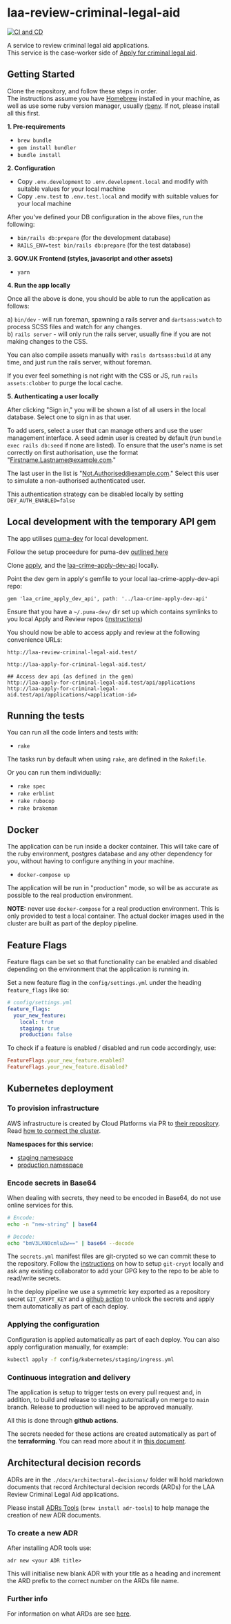 # laa-review-criminal-legal-aid

[![CI and CD](https://github.com/ministryofjustice/laa-review-criminal-legal-aid/actions/workflows/test-build-deploy.yml/badge.svg)](https://github.com/ministryofjustice/laa-review-criminal-legal-aid/actions/workflows/test-build-deploy.yml)

A service to review criminal legal aid applications.  
This service is the case-worker side of [Apply for criminal legal aid](https://github.com/ministryofjustice/laa-apply-for-criminal-legal-aid).

## Getting Started

Clone the repository, and follow these steps in order.  
The instructions assume you have [Homebrew](https://brew.sh) installed in your machine, as well as use some ruby version manager, usually [rbenv](https://github.com/rbenv/rbenv). If not, please install all this first.

**1. Pre-requirements**

* `brew bundle`
* `gem install bundler`
* `bundle install`

**2. Configuration**

* Copy `.env.development` to `.env.development.local` and modify with suitable values for your local machine
* Copy `.env.test` to `.env.test.local` and modify with suitable values for your local machine

After you've defined your DB configuration in the above files, run the following:

* `bin/rails db:prepare` (for the development database)
* `RAILS_ENV=test bin/rails db:prepare` (for the test database)

**3. GOV.UK Frontend (styles, javascript and other assets)**

* `yarn`

**4. Run the app locally**

Once all the above is done, you should be able to run the application as follows:

a) `bin/dev` - will run foreman, spawning a rails server and `dartsass:watch` to process SCSS files and watch for any changes.  
b) `rails server` - will only run the rails server, usually fine if you are not making changes to the CSS.

You can also compile assets manually with `rails dartsass:build` at any time, and just run the rails server, without foreman.

If you ever feel something is not right with the CSS or JS, run `rails assets:clobber` to purge the local cache.

**5. Authenticating a user locally**

After clicking "Sign in," you will be shown a list of all users in the local database. Select one to sign in as that user.

To add users, select a user that can manage others and use the user management interface. A seed admin user is created by default (run ```bundle exec rails db:seed``` if none are listed). To ensure that the user's name is set correctly on first authorisation, use the format "Firstname.Lastname@example.com."

The last user in the list is "Not.Authorised@example.com." Select this user to simulate a non-authorised authenticated user.

This authentication strategy can be disabled locally by setting ```DEV_AUTH_ENABLED=false```

## Local development with the temporary API gem

The app utilises [puma-dev](https://github.com/puma/puma-dev) for local development.

Follow the setup proceedure for puma-dev [outlined here](https://github.com/puma/puma-dev#install)

Clone [apply](https://github.com/ministryofjustice/laa-apply-for-criminal-legal-aid), and the [laa-crime-apply-dev-api](https://github.com/ministryofjustice/laa-crime-apply-dev-api) locally.

Point the dev gem in apply's gemfile to your local laa-crime-apply-dev-api repo:

```
gem 'laa_crime_apply_dev_api', path: '../laa-crime-apply-dev-api'
```

Ensure that you have a `~/.puma-dev/` dir set up which contains symlinks to you local Apply and Review repos ([instructions](https://github.com/puma/puma-dev#usage))

You should now be able to access apply and review at the following convenience URLs:

```
http://laa-review-criminal-legal-aid.test/

http://laa-apply-for-criminal-legal-aid.test/

## Access dev api (as defined in the gem)
http://laa-apply-for-criminal-legal-aid.test/api/applications
http://laa-apply-for-criminal-legal-aid.test/api/applications/<application-id>
```

## Running the tests

You can run all the code linters and tests with:

* `rake`

The tasks run by default when using `rake`, are defined in the `Rakefile`.

Or you can run them individually:

* `rake spec`
* `rake erblint`
* `rake rubocop`
* `rake brakeman`

## Docker

The application can be run inside a docker container. This will take care of the ruby environment, postgres database 
and any other dependency for you, without having to configure anything in your machine.

* `docker-compose up`

The application will be run in "production" mode, so will be as accurate as possible to the real production environment.

**NOTE:** never use `docker-compose` for a real production environment. This is only provided to test a local container. The 
actual docker images used in the cluster are built as part of the deploy pipeline.


## Feature Flags

Feature flags can be set so that functionality can be enabled and disabled depending on the environment that the application is running in.

Set a new feature flag in the `config/settings.yml` under the heading `feature_flags` like so:

```yaml
# config/settings.yml
feature_flags:
  your_new_feature:
    local: true
    staging: true
    production: false
```

To check if a feature is enabled / disabled and run code accordingly, use:

```ruby
FeatureFlags.your_new_feature.enabled?
FeatureFlags.your_new_feature.disabled?
```


## Kubernetes deployment

### To provision infrastructure

AWS infrastructure is created by Cloud Platforms via PR to [their repository](https://github.com/ministryofjustice/cloud-platform-environments).  
Read [how to connect the cluster](https://user-guide.cloud-platform.service.justice.gov.uk/documentation/getting-started/kubectl-config.html).

**Namespaces for this service:**
* [staging namespace](https://github.com/ministryofjustice/cloud-platform-environments/tree/main/namespaces/live.cloud-platform.service.justice.gov.uk/laa-review-criminal-legal-aid-staging)
* [production namespace](https://github.com/ministryofjustice/cloud-platform-environments/tree/main/namespaces/live.cloud-platform.service.justice.gov.uk/laa-review-criminal-legal-aid-production)

### Encode secrets in Base64

When dealing with secrets, they need to be encoded in Base64, do not use online services for this.

```bash
# Encode:
echo -n "new-string" | base64

# Decode:
echo "bmV3LXN0cmluZw==" | base64 --decode
```

The `secrets.yml` manifest files are git-crypted so we can commit these to the repository. 
Follow the [instructions](https://user-guide.cloud-platform.service.justice.gov.uk/documentation/other-topics/git-crypt-setup.html#git-crypt) 
on how to setup `git-crypt` locally and ask any existing collaborator to add your GPG key to the repo to be able to read/write secrets.

In the deploy pipeline we use a symmetric key exported as a repository secret `GIT_CRYPT_KEY` and a 
[github action](https://github.com/marketplace/actions/github-action-to-unlock-git-crypt-secrets) to unlock the secrets 
and apply them automatically as part of each deploy.  

### Applying the configuration

Configuration is applied automatically as part of each deploy. You can also apply configuration manually, for example:

```bash
kubectl apply -f config/kubernetes/staging/ingress.yml
```

### Continuous integration and delivery

The application is setup to trigger tests on every pull request and, in addition, to build and release to staging 
automatically on merge to `main` branch. Release to production will need to be approved manually.

All this is done through **github actions**.

The secrets needed for these actions are created automatically as part of the **terraforming**. You can read more about 
it in [this document](https://user-guide.cloud-platform.service.justice.gov.uk/documentation/deploying-an-app/github-actions-continuous-deployment.html#automating-the-deployment-process).


## Architectural decision records

ADRs are in the `./docs/architectural-decisions/` folder will hold markdown documents that record Architectural decision records (ARDs) for the LAA Review Criminal Legal Aid applications.

Please install [ADRs Tools](https://github.com/npryce/adr-tools) (`brew install adr-tools`) to help manage the creation of new ADR documents.

### To create a new ADR

After installing ADR tools use:

```
adr new <your ADR title>
```

This will initialise new blank ADR with your title as a heading and increment the ARD prefix to the correct number on the ARDs file name.

### Further info

For information on what ARDs are see [here](https://adr.github.io/).
